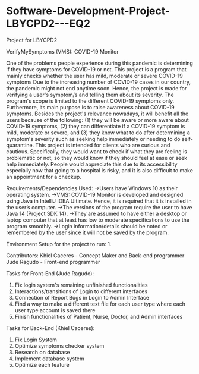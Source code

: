 # Software-Development-Project-LBYCPD2---EQ2
Project for LBYCPD2

VerifyMySymptoms (VMS): COVID-19 Monitor

One of the problems people experience during this pandemic is determining if they have symptoms for 
COVID-19 or not. This project is a program that mainly checks whether the user has mild, moderate or 
severe COVID-19 symptoms
Due to the increasing number of COVID-19 cases in our country, the pandemic might not end anytime soon. 
Hence, the project is made for verifying a user's symptom/s and telling them about its severity. The 
program's scope is limited to the different COVID-19 symptoms only. 
Furthermore, its main purpose is to raise awareness about COVID-19 symptoms. Besides the project's 
relevance nowadays, it will benefit all the users because of the following: (1) they will be aware or 
more aware about COVID-19 symptoms, (2) they can differentiate if a COVID-19 symptom is mild, moderate 
or severe, and (3) they know what to do after determining a symptom's severity such as seeking help 
immediately or needing to do self-quarantine.
This project is intended for clients who are curious and cautious. Specifically, they would want to 
check if what they are feeling is problematic or not, so they would know if they should feel at ease 
or seek help immediately. People would appreciate this due to its accessibility especially now that 
going to a hospital is risky, and it is also difficult to make an appointment for a checkup.

Requirements/Dependencies Used:
->Users have Windows 10 as their operating system.
->VMS: COVID-19 Monitor is developed and designed using Java in IntelliJ IDEA Ultimate. Hence, it is required that it is installed in the user’s computer.
->The versions of the program require the user to have Java 14 (Project SDK 14).
->They are assumed to have either a desktop or laptop computer that at least has low to moderate specifications to use the program smoothly.
->Login information/details should be noted or remembered by the user since it will not be saved by the program.

Environment Setup for the project to run:
1.

Contributors:
Khiel Caceres - Concept Maker and Back-end programmer
Jude Ragudo - Front-end programmer

Tasks for Front-End (Jude Ragudo):
1. Fix login system's remaining unfinished functionalities
2. Interactions/transitions of Login to different interfaces
3. Connection of Report Bugs in Login to Admin Interface
4. Find a way to make a different text file for each user type where each user type account is saved there
5. Finish functionalities of Patient, Nurse, Doctor, and Admin interfaces

Tasks for Back-End (Khiel Caceres):
1. Fix Login System
2. Optimize symptoms checker system
3. Research on database
4. Implement database system
5. Optimize each feature
